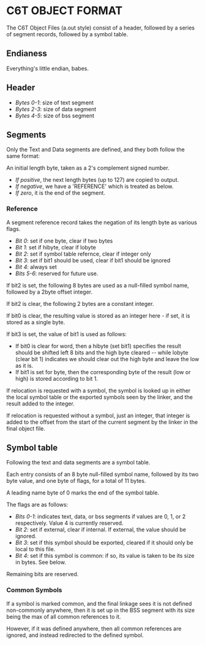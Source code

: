 # C6T OBJECT FORMAT

The C6T Object Files (a.out style) consist of a header, followed by a series of segment records, followed by a symbol table.

## Endianess

Everything's little endian, babes.

## Header

- *Bytes 0-1*: size of text segment
- *Bytes 2-3*: size of data segment
- *Bytes 4-5*: size of bss segment

## Segments

Only the Text and Data segments are defined, and they both follow the same format:

An initial length byte, taken as a 2's complement signed number.

- *If positive*, the next length bytes (up to 127) are copied to output.
- *If negative*, we have a 'REFERENCE' which is treated as below.
- *If zero*, it is the end of the segment.
  
### Reference

A segment reference record takes the negation of its length byte as various flags.

- *Bit 0*: set if one byte, clear if two bytes
- *Bit 1*: set if hibyte, clear if lobyte
- *Bit 2*: set if symbol table refernce, clear if integer only
- *Bit 3*: set if bit1 should be used, clear if bit1 should be ignored
- *Bit 4*: always set
- *Bits 5-6*: reserved for future use.

If bit2 is set, the following 8 bytes are used as a null-filled symbol name, followed by a 2byte offset integer.

If bit2 is clear, the following 2 bytes are a constant integer.

If bit0 is clear, the resulting value is stored as an integer here - if set, it is stored as a single byte.

If bit3 is set, the value of bit1 is used as follows:

- If bit0 is clear for word, then a hibyte (set bit1) specifies the result should be shifted left 8 bits and the high byte cleared -- while lobyte (clear bit 1) indicates we should clear out the high byte and leave the low as it is.
- If bit1 is set for byte, then the corresponding byte of the result (low or high) is stored according to bit 1.

If relocation is requested with a symbol, the symbol is looked up in either the local symbol table or the exported symbols seen by the linker, and the result added to the integer.

If relocation is requested without a symbol, just an integer, that integer is added to the offset from the start of the current segment by the linker in the final object file.

## Symbol table

Following the text and data segments are a symbol table.

Each entry consists of an 8 byte null-filled symbol name, followed by its two byte value, and one byte of flags, for a total of 11 bytes.

A leading name byte of 0 marks the end of the symbol table.

The flags are as follows:

- *Bits 0-1*: indicates text, data, or bss segments if values are 0, 1, or 2 respectively. Value 4 is currently reserved.
- *Bit 2*: set if external, clear if internal. If external, the value should be ignored.
- *Bit 3*: set if this symbol should be exported, cleared if it should only be local to this file.
- *Bit 4*: set if this symbol is common: if so, its value is taken to be its size in bytes. See below.

Remaining bits are reserved.

### Common Symbols

If a symbol is marked common, and the final linkage sees it is not defined non-commonly anywhere, then it is set up in the BSS segment with its size being the max of all common references to it.

However, if it was defined anywhere, then all common references are ignored, and instead redirected to the defined symbol.
